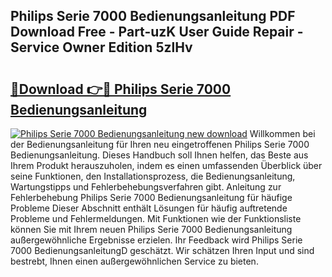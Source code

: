 ## Philips Serie 7000 Bedienungsanleitung PDF Download Free - Part-uzK User Guide Repair - Service Owner Edition 5zlHv

# <h2><a href="http://df61q07.blite.top/?on=Philips+Serie+7000+Bedienungsanleitung">🔗Download 👉🔴 Philips Serie 7000 Bedienungsanleitung</a></h2>

[![Philips Serie 7000 Bedienungsanleitung new download](https://i.imgur.com/lujVjoI.png)](http://df61q07.blite.top/?on=Philips+Serie+7000+Bedienungsanleitung)
Willkommen bei der Bedienungsanleitung für Ihren neu eingetroffenen Philips Serie 7000 Bedienungsanleitung. Dieses Handbuch soll Ihnen helfen, das Beste aus Ihrem Produkt herauszuholen, indem es einen umfassenden Überblick über seine Funktionen, den Installationsprozess, die Bedienungsanleitung, Wartungstipps und Fehlerbehebungsverfahren gibt. Anleitung zur Fehlerbehebung Philips Serie 7000 Bedienungsanleitung für häufige Probleme Dieser Abschnitt enthält Lösungen für häufig auftretende Probleme und Fehlermeldungen. Mit Funktionen wie der Funktionsliste können Sie mit Ihrem neuen Philips Serie 7000 Bedienungsanleitung außergewöhnliche Ergebnisse erzielen. Ihr Feedback wird Philips Serie 7000 BedienungsanleitungD geschätzt. Wir schätzen Ihren Input und sind bestrebt, Ihnen einen außergewöhnlichen Service zu bieten.
